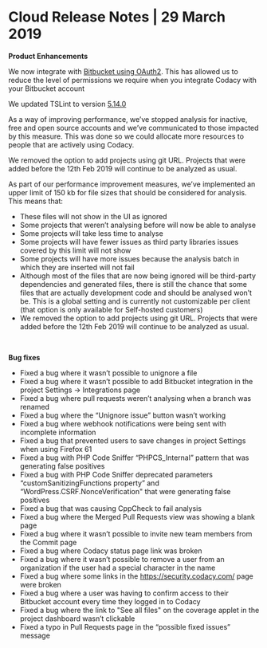 # Cloud Release Notes | 29 March 2019

**Product Enhancements**

<span style="font-weight: 400;">We now integrate with </span>[<span
style="font-weight: 400;">Bitbucket using
OAuth2</span>](https://support.codacy.com/hc/en-us/articles/360018049713)<span
style="font-weight: 400;">. This has allowed us to reduce the level of
permissions we require when you integrate Codacy with your Bitbucket
account</span>

<span style="font-weight: 400;">We updated TSLint to version
[5.14.0](https://www.npmjs.com/package/tslint/v/5.14.0)</span>

<span style="font-weight: 400;">As a way of improving performance, we’ve
stopped analysis for inactive, free and open source accounts and we’ve
communicated to those impacted by this measure. This was done so we
could allocate more resources to people that are actively using
Codacy.</span>

<span style="font-weight: 400;">We removed the option to add projects
using git URL. Projects that were added before the 12th Feb 2019 will
continue to be analyzed as usual.</span>

<span style="font-weight: 400;">As part of our performance improvement
measures, we’ve implemented an upper limit of 150 kb for file sizes that
should be considered for analysis. This means that:</span>

-   <span style="font-weight: 400;">These files will not show in the UI
    as ignored</span>
-   <span style="font-weight: 400;">Some projects that weren’t analysing
    before will now be able to analyse</span>
-   <span style="font-weight: 400;">Some projects will take less time to
    analyse</span>
-   <span style="font-weight: 400;">Some projects will have fewer issues
    as third party libraries issues covered by this limit will not
    show</span>
-   <span style="font-weight: 400;">Some projects will have more issues
    because the analysis batch in which they are inserted will not
    fail</span>
-   <span style="font-weight: 400;">Although most of the files that are
    now being ignored will be third-party dependencies and generated
    files, there is still the chance that some files that are actually
    development code and should be analysed won’t be. This is a global
    setting and is currently not customizable per client (that option is
    only available for Self-hosted customers)</span>
-   <span style="font-weight: 400;">We removed the option to add
    projects using git URL. Projects that were added before the 12th Feb
    2019 will continue to be analyzed as usual.</span>

 

**Bug fixes**

-   <span style="font-weight: 400;">Fixed a bug where it wasn’t possible
    to unignore a file </span>
-   <span style="font-weight: 400;">Fixed a bug where it wasn’t possible
    to add Bitbucket integration in the project Settings -&gt;
    Integrations page</span>
-   <span style="font-weight: 400;">Fixed a bug where pull requests
    weren’t analysing when a branch was renamed </span>
-   <span style="font-weight: 400;">Fixed a bug where the “Unignore
    issue” button wasn’t working</span>
-   <span style="font-weight: 400;">Fixed a bug where webhook
    notifications were being sent with incomplete information</span>
-   <span style="font-weight: 400;">Fixed a bug that prevented users to
    save changes in project Settings when using Firefox 61</span>
-   <span style="font-weight: 400;">Fixed a bug with PHP Code Sniffer
    “PHPCS\_Internal” pattern that was generating false positives</span>
-   <span style="font-weight: 400;">Fixed a bug with PHP Code Sniffer
    deprecated parameters “customSanitizingFunctions property” and
    “WordPress.CSRF.NonceVerification" that were generating false
    positives </span>
-   <span style="font-weight: 400;">Fixed a bug that was causing
    CppCheck to fail analysis</span>
-   <span style="font-weight: 400;">Fixed a bug where the Merged Pull
    Requests view was showing a blank page</span>
-   <span style="font-weight: 400;">Fixed a bug where it wasn’t possible
    to invite new team members from the Commit page</span>
-   <span style="font-weight: 400;">Fixed a bug where Codacy status page
    link was broken</span>
-   <span style="font-weight: 400;">Fixed a bug where it wasn’t possible
    to remove a user from an organization if the user had a special
    character in the name</span>
-   <span style="font-weight: 400;">Fixed a bug where some links in the
    </span>[<span
    style="font-weight: 400;">https://security.codacy.com/</span>](https://security.codacy.com/)<span
    style="font-weight: 400;"> page were broken</span>
-   <span style="font-weight: 400;">Fixed a bug where a user was having
    to confirm access to their Bitbucket account every time they logged
    in to Codacy</span>
-   <span style="font-weight: 400;">Fixed a bug where the link to "See
    all files" on the coverage applet in the project dashboard wasn’t
    clickable</span>
-   <span style="font-weight: 400;">Fixed a typo in Pull Requests page
    in the “possible fixed issues” message</span>
